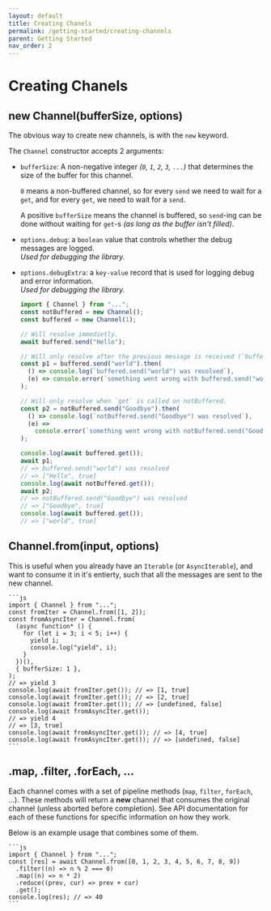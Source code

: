 ```yaml
---
layout: default
title: Creating Chanels
permalink: /getting-started/creating-channels
parent: Getting Started
nav_order: 2
---
```


# Creating Chanels

## new Channel(bufferSize, options)

The obvious way to create new channels, is with the `new` keyword.

The `Channel` constructor accepts 2 arguments:

- `bufferSize`: A non-negative integer _(`0`, `1`, `2`, `3`, `...`)_ that
  determines the size of the buffer for this channel.

  `0` means a non-buffered channel, so for every `send` we need to wait for a
  `get`, and for every `get`, we need to wait for a `send`.

  A positive `bufferSize` means the channel is buffered, so `send`-ing can be
  done without waiting for `get`-s _(as long as the buffer isn't filled)_.

- `options.debug`: a `boolean` value that controls whether the debug messages
  are logged.\
  _Used for debugging the library._

- `options.debugExtra`: a `key-value` record that is used for logging debug and
  error information.\
  _Used for debugging the library._

    ```js
    import { Channel } from "...";
    const notBuffered = new Channel();
    const buffered = new Channel(1);

    // Will resolve immedietly.
    await buffered.send("Hello");

    // Will only resolve after the previous message is received (`buffered.get()`).
    const p1 = buffered.send("world").then(
      () => console.log(`buffered.send("world") was resolved`),
      (e) => console.error(`something went wrong with buffered.send("world")`, e),
    );

    // Will only resolve when `get` is called on notBuffered.
    const p2 = notBuffered.send("Goodbye").then(
      () => console.log(`notBuffered.send("Goodbye") was resolved`),
      (e) =>
        console.error(`something went wrong with notBuffered.send("Goodbye")`, e),
    );

    console.log(await buffered.get());
    await p1;
    // => buffered.send("world") was resolved
    // => ["Hello", true]
    console.log(await notBuffered.get());
    await p2;
    // => notBuffered.send("Goodbye") was resolved
    // => ["Goodbye", true]
    console.log(await buffered.get());
    // => ["world", true]
    ```

## Channel.from(input, options)

This is useful when you already have an `Iterable` (or `AsyncIterable`), and
want to consume it in it's entierty, such that all the messages are sent to the
new channel.

    ```js
    import { Channel } from "...";
    const fromIter = Channel.from([1, 2]);
    const fromAsyncIter = Channel.from(
      (async function* () {
        for (let i = 3; i < 5; i++) {
          yield i;
          console.log("yield", i);
        }
      })(),
      { bufferSize: 1 },
    );
    // => yield 3
    console.log(await fromIter.get()); // => [1, true]
    console.log(await fromIter.get()); // => [2, true]
    console.log(await fromIter.get()); // => [undefined, false]
    console.log(await fromAsyncIter.get());
    // => yield 4
    // => [3, true]
    console.log(await fromAsyncIter.get()); // => [4, true]
    console.log(await fromAsyncIter.get()); // => [undefined, false]
    ```

## .map, .filter, .forEach, ...

Each channel comes with a set of pipeline methods (`map`, `filter`, `forEach`,
...). These methods will return a **new** channel that consumes the original
channel (unless aborted before completion). See API documentation for each of
these functions for specific information on how they work.

Below is an example usage that combines some of them.

    ```js
    import { Channel } from "...";
    const [res] = await Channel.from([0, 1, 2, 3, 4, 5, 6, 7, 8, 9])
      .filter((n) => n % 2 === 0)
      .map((n) => n * 2)
      .reduce((prev, cur) => prev + cur)
      .get();
    console.log(res); // => 40
    ```
